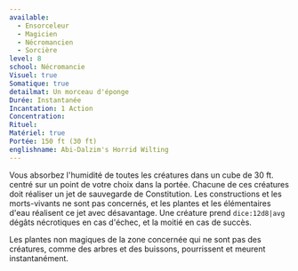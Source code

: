 ```yaml
---
available:
  - Ensorceleur
  - Magicien
  - Nécromancien
  - Sorcière
level: 8
school: Nécromancie
Visuel: true
Somatique: true
detailmat: Un morceau d'éponge
Durée: Instantanée
Incantation: 1 Action
Concentration: 
Rituel: 
Matériel: true
Portée: 150 ft (30 ft)
englishname: Abi-Dalzim's Horrid Wilting
---
```

Vous absorbez l'humidité de toutes les créatures dans un cube de 30 ft. centré sur un point de votre choix dans la portée. Chacune de ces créatures doit réaliser un jet de sauvegarde de Constitution. Les constructions et les morts-vivants ne sont pas concernés, et les plantes et les élémentaires d'eau réalisent ce jet avec désavantage. Une créature prend `dice:12d8|avg` dégâts nécrotiques en cas d'échec, et la moitié en cas de succès.

Les plantes non magiques de la zone concernée qui ne sont pas des créatures, comme des arbres et des buissons, pourrissent et meurent instantanément. 
